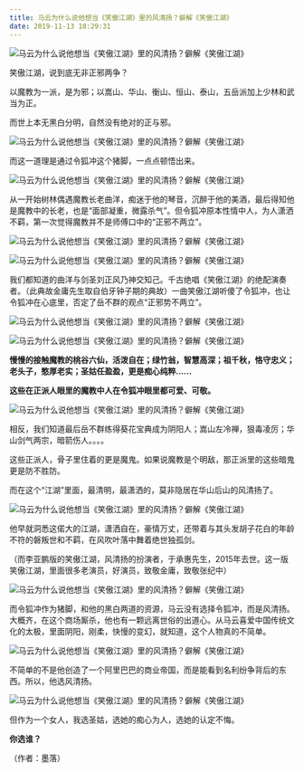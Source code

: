 ```yaml
---
title: 马云为什么说他想当《笑傲江湖》里的风清扬？僻解《笑傲江湖》
date: 2019-11-13 18:29:31
---
```


 ![马云为什么说他想当《笑傲江湖》里的风清扬？僻解《笑傲江湖》](http://p3.pstatp.com/large/39b500019a4a055d481a)

 笑傲江湖，说到底无非正邪两争？

 以魔教为一派，是为邪；以嵩山、华山、衡山、恒山、泰山，五岳派加上少林和武当为正。

 而世上本无黑白分明，自然没有绝对的正与邪。

 ![马云为什么说他想当《笑傲江湖》里的风清扬？僻解《笑傲江湖》](http://p3.pstatp.com/large/39b20004cfb3ca4c2f44)

 而这一道理是通过令狐冲这个猪脚，一点点顿悟出来。

 ![马云为什么说他想当《笑傲江湖》里的风清扬？僻解《笑傲江湖》](http://p1.pstatp.com/large/39b500019a4b36fd38d5)

 从一开始树林偶遇魔教长老曲洋，痴迷于他的琴音，沉醉于他的美酒，最后得知他是魔教中的长老，也是“面部凝重，微露杀气”。但令狐冲原本性情中人，为人潇洒不羁，第一次觉得魔教并不是师傅口中的“正邪不两立”。

 ![马云为什么说他想当《笑傲江湖》里的风清扬？僻解《笑傲江湖》](http://p1.pstatp.com/large/39b20004cfb2674b0786)

 ![马云为什么说他想当《笑傲江湖》里的风清扬？僻解《笑傲江湖》](http://p1.pstatp.com/large/39b10004f3816c4b9162)

 我们都知道的曲洋与剑圣刘正风乃神交知己。千古绝唱《笑傲江湖》的绝配演奏者。（此典故金庸先生取自伯牙钟子期的典故）一曲笑傲江湖听傻了令狐冲，也让令狐冲在心底里，否定了岳不群的观点“正邪势不两立”。

 ![马云为什么说他想当《笑傲江湖》里的风清扬？僻解《笑傲江湖》](http://p1.pstatp.com/large/39b20004cfb57514b778)

 ![马云为什么说他想当《笑傲江湖》里的风清扬？僻解《笑傲江湖》](http://p3.pstatp.com/large/39b20004cfb45923abfe)

 **慢慢的接触魔教的桃谷六仙，活泼自在；绿竹翁，智慧高深；祖千秋，恪守忠义；老头子，憨厚老实；圣姑任盈盈，更是痴心纯粹......**

 **这些在正派人眼里的魔教中人在令狐冲眼里都可爱、可敬。**

 ![马云为什么说他想当《笑傲江湖》里的风清扬？僻解《笑傲江湖》](http://p1.pstatp.com/large/39b00001bc3bf66a9889)

 相反，我们知道最后岳不群练得葵花宝典成为阴阳人；嵩山左冷禅，狠毒凌厉；华山剑气两宗，暗箭伤人。。。。

 这些正派人，骨子里住着的更是魔鬼。如果说魔教是个明敌，那正派里的这些暗鬼更是防不胜防。

 而在这个“江湖”里面，最清明，最潇洒的，莫非隐居在华山后山的风清扬了。

 ![马云为什么说他想当《笑傲江湖》里的风清扬？僻解《笑傲江湖》](http://p1.pstatp.com/large/39b30001bb6b6e64eaa5)

 他早就洞悉这偌大的江湖，潇洒自在，豪情万丈，还带着与其头发胡子花白的年龄不符的磐叛世和不羁，在风吹叶落中舞着绝世独孤剑。

 （而李亚鹏版的笑傲江湖，风清扬的扮演者，于承惠先生，2015年去世。这一版笑傲江湖，里面很多老演员，好演员，致敬金庸，致敬张纪中）

 ![马云为什么说他想当《笑傲江湖》里的风清扬？僻解《笑傲江湖》](http://p9.pstatp.com/large/39b20004cfb64c080e11)

 而令狐冲作为猪脚，和他的黑白两道的资源，马云没有选择令狐冲，而是风清扬。大概齐，在这个商场厮杀，他也有一颗远离世俗的出道心。从马云喜爱中国传统文化的太极，里面阴阳，刚柔，快慢的变幻，就知道，这个人物真的不简单。

 ![马云为什么说他想当《笑傲江湖》里的风清扬？僻解《笑傲江湖》](http://p1.pstatp.com/large/39ad00019ce28b6578df)

 不简单的不是他创造了一个阿里巴巴的商业帝国，而是能看到名利纷争背后的东西。所以，他选风清扬。

 ![马云为什么说他想当《笑傲江湖》里的风清扬？僻解《笑傲江湖》](http://p1.pstatp.com/large/39ad0001997b493651b6)

 但作为一个女人，我选圣姑，选她的痴心为人，选她的认定不悔。

 **你选谁？**

 （作者：墨落）
